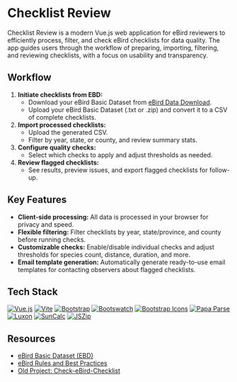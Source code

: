 # Checklist Review

Checklist Review is a modern Vue.js web application for eBird reviewers to efficiently process, filter, and check eBird checklists for data quality. The app guides users through the workflow of preparing, importing, filtering, and reviewing checklists, with a focus on usability and transparency.

## Workflow

1. **Initiate checklists from EBD:**
   - Download your eBird Basic Dataset from [eBird Data Download](https://ebird.org/data/download).
   - Upload your eBird Basic Dataset (.txt or .zip) and convert it to a CSV of complete checklists.
2. **Import processed checklists:**
   - Upload the generated CSV.
   - Filter by year, state, or county, and review summary stats.
3. **Configure quality checks:**
   - Select which checks to apply and adjust thresholds as needed.
4. **Review flagged checklists:**
   - See results, preview issues, and export flagged checklists for follow-up.

## Key Features

- **Client-side processing:** All data is processed in your browser for privacy and speed.
- **Flexible filtering:** Filter checklists by year, state/province, and county before running checks.
- **Customizable checks:** Enable/disable individual checks and adjust thresholds for species count, distance, duration, and more.
- **Email template generation:** Automatically generate ready-to-use email templates for contacting observers about flagged checklists.

## Tech Stack

<p align="left">
   <a href="https://vuejs.org/" target="_blank"><img src="https://img.shields.io/badge/Vue.js-35495E?logo=vue.js&logoColor=4FC08D&style=for-the-badge" alt="Vue.js" /></a>
   <a href="https://vitejs.dev/" target="_blank"><img src="https://img.shields.io/badge/Vite-646CFF?logo=vite&logoColor=FFD62E&style=for-the-badge" alt="Vite" /></a>
   <a href="https://getbootstrap.com/" target="_blank"><img src="https://img.shields.io/badge/Bootstrap-7952B3?logo=bootstrap&logoColor=fff&style=for-the-badge" alt="Bootstrap" /></a>
   <a href="https://bootswatch.com/" target="_blank"><img src="https://img.shields.io/badge/Bootswatch-4A90E2?logo=bootstrap&logoColor=fff&style=for-the-badge" alt="Bootswatch" /></a>
   <a href="https://icons.getbootstrap.com/" target="_blank"><img src="https://img.shields.io/badge/Bootstrap%20Icons-563D7C?logo=bootstrap&logoColor=fff&style=for-the-badge" alt="Bootstrap Icons" /></a>
   <a href="https://www.papaparse.com/" target="_blank"><img src="https://img.shields.io/badge/Papa%20Parse-4B8DF8?logo=data:image/svg+xml;base64,PHN2ZyBmaWxsPSIjZmZmIiB2aWV3Qm94PSIwIDAgMjQgMjQiPjxwYXRoIGQ9Ik0xMiAyQzYuNDggMiAyIDYuNDggMiAxMnM0LjQ4IDEwIDEwIDEwIDEwLTQuNDggMTAtMTBTMTcuNTIgMiAxMiAyem0wIDE4Yy00LjQxIDAtOC0zLjU5LTgtOHMzLjU5LTggOC04IDggMy41OSA4IDgtMy41OSA4LTggOHoiLz48L3N2Zz4=&style=for-the-badge" alt="Papa Parse" /></a>
   <a href="https://moment.github.io/luxon/" target="_blank"><img src="https://img.shields.io/badge/Luxon-0A192F?logo=javascript&logoColor=fff&style=for-the-badge" alt="Luxon" /></a>
   <a href="https://github.com/mourner/suncalc" target="_blank"><img src="https://img.shields.io/badge/SunCalc-F9D923?logo=github&logoColor=000&style=for-the-badge" alt="SunCalc" /></a>
   <a href="https://stuk.github.io/jszip/" target="_blank"><img src="https://img.shields.io/badge/JSZip-4B8DF8?logo=zip&logoColor=fff&style=for-the-badge" alt="JSZip" /></a>
</p>

## Resources

- [eBird Basic Dataset (EBD)](https://science.ebird.org/en/use-ebird-data/download-ebird-data-products)
- [eBird Rules and Best Practices](https://support.ebird.org/en/support/solutions/articles/48000795623-ebird-rules-and-best-practices)
- [Old Project: Check-eBird-Checklist](https://github.com/Zoziologie/Check-eBird-Checklist)
